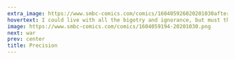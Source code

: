 ```yaml
---
extra_image: https://www.smbc-comics.com/comics/160405926020201030after.png
hovertext: I could live with all the bigotry and ignorance, but must they have jpeg artifacts?
image: https://www.smbc-comics.com/comics/1604059194-20201030.png
next: war
prev: center
title: Precision
---
```

